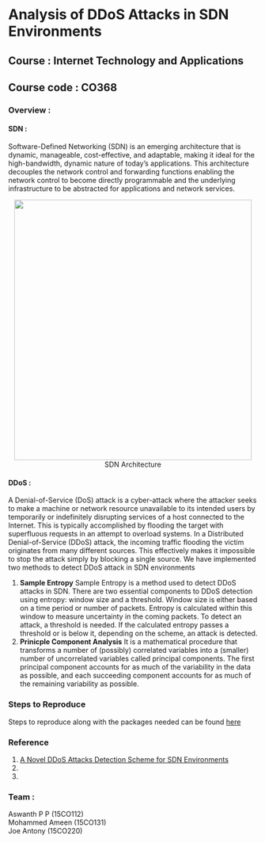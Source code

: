 # Analysis of DDoS Attacks in SDN Environments

## Course : Internet Technology and Applications 
## Course code : CO368

### Overview :
#### SDN :
Software-Defined Networking (SDN) is an emerging architecture that is dynamic, manageable, cost-effective, and adaptable, making it ideal for the high-bandwidth, dynamic nature of today’s applications. This architecture decouples the network control and forwarding functions enabling the network control to become directly programmable and the underlying infrastructure to be abstracted for applications and network services.<br>

<p align="center">
  <img width="480" height="526" src="https://qmonnet.github.io/whirl-offload/img/misc/sdn.svg"><br>
  <a align="center"> SDN Architecture </a>
</p>

#### DDoS :
A Denial-of-Service (DoS) attack is a cyber-attack where the attacker seeks to make a machine or network resource unavailable to its intended users by temporarily or indefinitely disrupting services of a host connected to the Internet. This is typically accomplished by flooding the target with superfluous requests in an attempt to overload systems.
In a Distributed Denial-of-Service (DDoS) attack, the incoming traffic flooding the victim originates from many different sources. This effectively makes it impossible to stop the attack simply by blocking a single source.
We have implemented two methods to detect DDoS attack in SDN environments
1. <b>Sample Entropy</b>
Sample Entropy is a method used to detect DDoS attacks in SDN. There are two essential 
components to DDoS detection using entropy: window size and a threshold. 
Window size is either based on a time period or number of packets. Entropy is calculated within 
this window to measure uncertainty in the coming packets. To detect an attack, a threshold is 
needed. If the calculated entropy passes a threshold or is below it, depending on the scheme, an 
attack is detected. 
2. <b>Prinicple Component Analysis</b> 
It is a mathematical procedure that transforms a number of 
(possibly) correlated variables into a (smaller) number of uncorrelated variables called principal 
components. The first principal component accounts for as much of the variability in the data as 
possible, and each succeeding component accounts for as much of the remaining variability as 
possible. 

### Steps to Reproduce 

Steps to reproduce along with the packages needed can be found [here](https://github.com/aswanthpp/Analysis-of-DDoS-Attacks-in-SDN-Environments/wiki/Steps-To-Reproduce) 

### Reference 

1. [A Novel DDoS Attacks Detection Scheme for SDN Environments](https://github.com/aswanthpp/Analysis-of-DDoS-Attacks-in-SDN-Environments/blob/master/reference/Base%20Paper.pdf)
2. 
3. 
 
### Team : 
Aswanth P P (15CO112) <br>
Mohammed Ameen (15CO131) <br>
Joe Antony (15CO220) <br>
